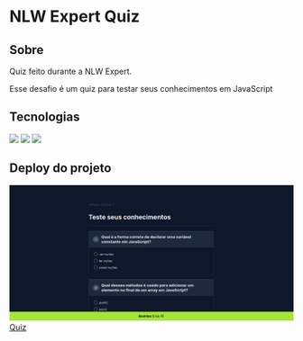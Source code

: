 <h1>NLW Expert Quiz</h1>

<h2>Sobre</h2>
<p>Quiz feito durante a NLW Expert.</p>
<p>Esse desafio é um quiz para testar seus conhecimentos em JavaScript</p>

## Tecnologias
<div>
  <img src="https://img.shields.io/badge/HTML-239120?style=for-the-badge&logo=html5&logoColor=white">
  <img src="https://img.shields.io/badge/CSS-239120?&style=for-the-badge&logo=css3&logoColor=white">
  <img src="https://img.shields.io/badge/JavaScript-F7DF1E?style=for-the-badge&logo=javascript&logoColor=black">
</div>


<h2>Deploy do projeto</h2>
<img src="assets/Captura de tela de 2024-02-07 21-23-38.png">
<a href="https://ana-cassia-invernizzi.github.io/nlw-expert-quiz/">Quiz</a>

